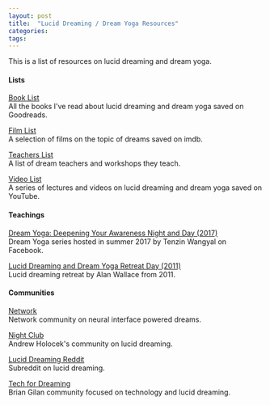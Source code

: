 ```yaml
---
layout: post
title:  "Lucid Dreaming / Dream Yoga Resources"
categories: 
tags:
---
```


This is a list of resources on lucid dreaming and dream yoga.

<h4>Lists</h4>

[Book List](https://www.goodreads.com/review/list/95737422-link-daniel?ref=nav_mybooks&shelf=dreams)
<br>
All the books I've read about lucid dreaming and dream yoga saved on Goodreads.

[Film List](https://www.imdb.com/list/ls083385013/)
<br>
A selection of films on the topic of dreams saved on imdb.

[Teachers List](https://docs.google.com/spreadsheets/d/1Npe47WoNQHJvCvelLL6Duq9wOfdOuSb4lR2FF1cBeCI/edit?usp=sharing)
<br>
A list of dream teachers and workshops they teach.

[Video List](https://www.youtube.com/playlist?list=PL3IOQtA2di8PQNdPo2_FVaBlhVkb5PUXM)
<br>
A series of lectures and videos on lucid dreaming and dream yoga saved on YouTube.

<h4>Teachings</h4>

[Dream Yoga: Deepening Your Awareness Night and Day (2017)](https://cybersangha.net/dream-yoga-deepening-your-awareness-night-and-day-teaching-series/)
<br>
Dream Yoga series hosted in summer 2017 by Tenzin Wangyal on Facebook.

[Lucid Dreaming and Dream Yoga Retreat Day (2011)](https://archive.org/details/LucidDreamingAndDreamYogaRetreatDay1/01DreamYogaRetreat111025AfternoonPart1.mp3)
<br>
Lucid dreaming retreat by Alan Wallace from 2011.


<h4>Communities</h4>

[Network](https://network.com.de)
<br>
Network community on neural interface powered dreams.

[Night Club](https://community.nightclub.andrewholecek.com/latest)
<br>
Andrew Holocek's community on lucid dreaming.

[Lucid Dreaming Reddit](https://www.reddit.com/r/LucidDreaming/)
<br>
Subreddit on lucid dreaming.

[Tech for Dreaming](https://techfordreaming.com)
<br>
Brian Gilan community focused on technology and lucid dreaming.
